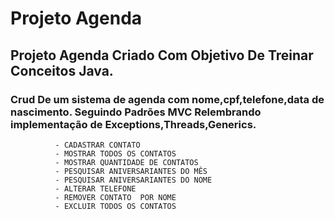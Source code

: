 # Projeto Agenda

## Projeto Agenda Criado Com Objetivo De Treinar Conceitos Java.


### Crud De um sistema de agenda com nome,cpf,telefone,data de nascimento. Seguindo Padrões MVC Relembrando implementação de Exceptions,Threads,Generics.
            
              - CADASTRAR CONTATO
              - MOSTRAR TODOS OS CONTATOS    
              - MOSTRAR QUANTIDADE DE CONTATOS                  
              - PESQUISAR ANIVERSARIANTES DO MÊS                  
              - PESQUISAR ANIVERSARIANTES DO NOME                    
              - ALTERAR TELEFONE                                     
              - REMOVER CONTATO  POR NOME                           
              - EXCLUIR TODOS OS CONTATOS                            

